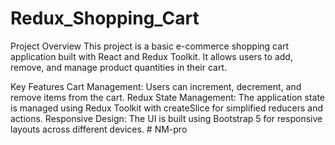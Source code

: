 # Redux_Shopping_Cart

Project Overview
This project is a basic e-commerce shopping cart application built with React and Redux Toolkit. It allows users to add, remove, and manage product quantities in their cart.

Key Features
Cart Management: Users can increment, decrement, and remove items from the cart.
Redux State Management: The application state is managed using Redux Toolkit with createSlice for simplified reducers and actions.
Responsive Design: The UI is built using Bootstrap 5 for responsive layouts across different devices.
#   N M - p r o  
 